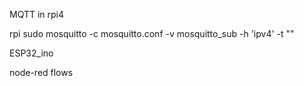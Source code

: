 MQTT in rpi4



rpi
sudo mosquitto -c mosquitto.conf -v
mosquitto_sub -h 'ipv4' -t ""


ESP32_ino


node-red 
flows